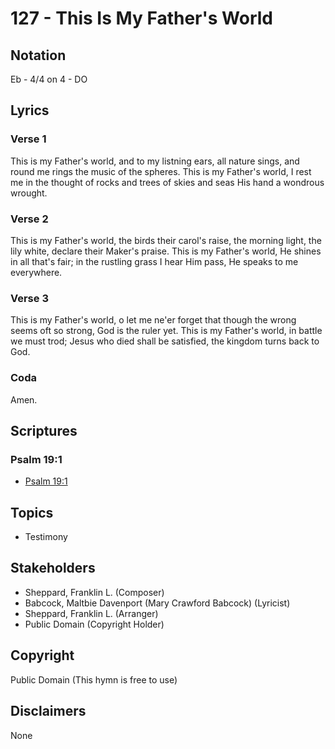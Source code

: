 # 127 - This Is My Father's World

## Notation

Eb - 4/4 on 4 - DO

## Lyrics

### Verse 1

This is my Father's world, and to my listning ears, all nature sings, and round me rings the music of the spheres. This is my Father's world, I rest me in the thought of rocks and trees of skies and seas  His hand a wondrous wrought.

### Verse 2

This is my Father's world, the birds their carol's raise, the morning light, the lily white, declare their Maker's praise. This is my Father's world, He shines in all that's fair; in the rustling grass I hear Him pass, He speaks to me everywhere.

### Verse 3

This is my Father's world, o let me ne'er forget that though the wrong seems oft so strong, God is the ruler yet. This is my Father's world, in battle we must trod; Jesus who died shall be satisfied, the kingdom turns back to God.

### Coda

Amen.


## Scriptures

### Psalm 19:1

- [Psalm 19:1](https://www.biblegateway.com/passage/?search=Psalm%2019%3A1)


## Topics

- Testimony

## Stakeholders

- Sheppard, Franklin L. (Composer)
- Babcock, Maltbie Davenport (Mary Crawford Babcock) (Lyricist)
- Sheppard, Franklin L. (Arranger)
- Public Domain (Copyright Holder)

## Copyright

Public Domain
(This hymn is free to use)

## Disclaimers

None

